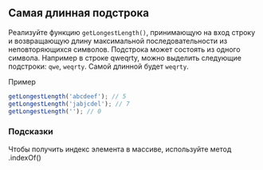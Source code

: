 ## Самая длинная подстрока

Реализуйте функцию `getLongestLength()`, принимающую на вход строку и возвращающую длину максимальной последовательности из
неповторяющихся символов. Подстрока может состоять из одного символа. Например в строке qweqrty, можно выделить следующие
подстроки: `qwe`, `weqrty`. Самой длинной будет `weqrty`.

Пример
```javascript
getLongestLength('abcdeef'); // 5
getLongestLength('jabjcdel'); // 7
getLongestLength(''); // 0
```
### Подсказки

Чтобы получить индекс элемента в массиве, используйте метод .indexOf()